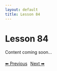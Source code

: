 ```yaml
---
layout: default
title: Lesson 84
---
```


# Lesson 84

Content coming soon...

<div style="margin-top: 20px;">
<a href="/docs/intermediate/Lessons/lesson_83.html" style="margin-right: 10px;">⬅ Previous</a><a href="/docs/intermediate/Lessons/lesson_85.html">Next ➡</a>
</div>
